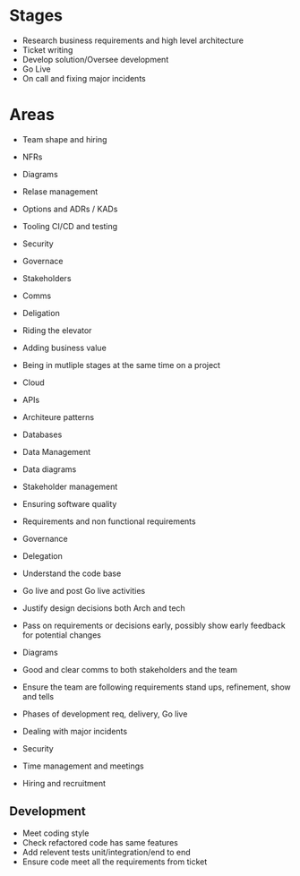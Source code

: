 # Stages

* Research business requirements and high level architecture
* Ticket writing
* Develop solution/Oversee development
* Go Live
* On call and fixing major incidents

# Areas

* Team shape and hiring
* NFRs
* Diagrams
* Relase management
* Options and ADRs / KADs
* Tooling CI/CD and testing
* Security
* Governace
* Stakeholders
* Comms
* Deligation
* Riding the elevator
* Adding business value
* Being in mutliple stages at the same time on a project
* Cloud
* APIs
* Architeure patterns
* Databases
* Data Management
* Data diagrams




* Stakeholder management
* Ensuring software quality
* Requirements and non functional requirements
* Governance
* Delegation
* Understand the code base
* Go live and post Go live activities 
* Justify design decisions both Arch and tech
* Pass on requirements or decisions early, possibly show early feedback for potential changes
* Diagrams
* Good and clear comms to both stakeholders and the team
* Ensure the team are following requirements stand ups, refinement,  show and tells
* Phases of development req, delivery, Go live
* Dealing with major incidents
* Security 
* Time management and meetings
* Hiring and recruitment


Development
-----------
* Meet coding style
* Check refactored code has same features
* Add relevent tests unit/integration/end to end
* Ensure code meet all the requirements from ticket

